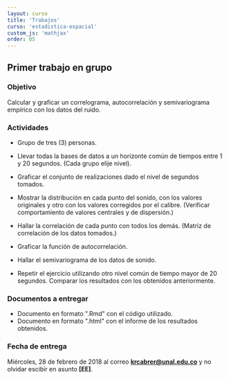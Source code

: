 ```yaml
---
layout: curso
title: 'Trabajos'
curso: 'estadistica-espacial'
custom_js: 'mathjax'
order: 05
---
```


## Primer trabajo en grupo

### Objetivo

Calcular y graficar un correlograma, autocorrelación y
semivariograma empírico con los datos del ruido.

### Actividades

- Grupo de tres (3) personas.

- Llevar todas la bases de datos a un horizonte común de tiempos
  entre 1 y 20 segundos. (Cada grupo elije nivel).

- Graficar el conjunto de realizaciones dado el nivel de segundos tomados.

- Mostrar la distribución en cada punto del sonido,
    con los valores originales y otro con los valores corregidos
    por el calibre. (Verificar comportamiento de valores centrales y
      de dispersión.)

- Hallar la correlación  de cada punto con todos los demás. (Matriz de correlación
  de los datos tomados.)

- Graficar la función de autocorrelación.

- Hallar el semivariograma de los datos de sonido.

- Repetir el ejercicio utilizando otro nivel común de tiempo mayor de 20
  segundos. Comparar los resultados con los obtenidos anteriormente.

### Documentos a entregar

- Documento en formato ".Rmd" con el código utilizado.
- Documento en formato ".html" con el informe de los resultados obtenidos.

### Fecha de entrega

Miércoles, 28 de febrero de 2018 al correo **krcabrer@unal.edu.co** y
no olvidar escibir en asunto **[EE]**. 





<!---
## Contenido
{: .no_toc}

* ToC
{: toc}

## Primer trabajo en grupo

### Objetivo

Calcular y graficar un correlograma, autocorrelación y
variograma empírico con los datos del ruido y
la luminosidad utilizando como punto de partida las coordenadas
propias de cada grupo y los datos de los demás compañeros
a las distancias respectivas.

### Actividades

- Hallar la distancia desde el punto de partida hasta cada uno
  de los puntos de los demás compañeros.
- Llevar a un horizonte común de tiempo por segundo, los datos
  de luminosidad y ruido.
- Calcular para cada distancia la covarianza y la correlación.
- Graficar el covariograma, la función de correlación y el
   semivariograma empírico para el caso del grupo.   


### Documentos de entrega.

- Archivos en formato ".csv" con la información para procesar.
- Archivo en formato ".Rmd" con los códigos desarrollados para
  el análisis.
- Archivo en formato ".html"  con el informe de los resultados
  obtenidos del análisis exploratorio.

### Fecha de entrega.

Lunes 6 de marzo de 2017 antes de las 23:59 hora de Colombia al
correo krcabrer@unal.edu.co y no olvidar en asunto escribir [EE].

## Trabajo individual de simulación.

### Objetivo:

Constuir curvas de potencia para el problema propio y determinar
tamaños de muestra adecuados para detectar estrucutra espacial.

### Actividades:

 - Mediante simulación construir la curva de potencia para
   su caso de ejemplo y variable propia.
   Deberá ser un modelo Matérn.
 - Aumentar el rango del anterior escenario y de nuevo hallar
   la curva de potencia.
 - Disminuir el rango del escenario inicial y construir de
   nuevo la curva de potencia.
 - Repetir los tres anteriores escenarios pero cambiando
   significativamente la varianza del modelo.

### Documentos a entregar:

 - Transcribir los resultados a la  [plantilla](./datos/CabreraTorresKennethRoy.xlsx) y
   cambiar el nombre del archivo ".xlsx", por sus apellidos y
   nombres completos.   
 - Documento en formato ".pdf" o formato ".html" en donde
   se muestre el comportamiento de las seis curvas obtenidas
   anteriormente y se permita hacer comparaciones.
   Escribir conclusiones y recomendaciones apropiadas.
 - Archivo ya sea en formato ".R"  o en ".Rmd" en donde se muestre
   el código utilizado.

### Fecha de entrega:

Viernes, 24 de marzo de 2017 antes de las 23:59 hora de Colombia al
correo **krcabrer@unal.edu.co** y no olvidar escribir en asunto **[EE]**   

--->
